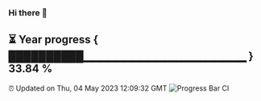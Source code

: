### Hi there 👋
⏳ Year progress { ██████████▁▁▁▁▁▁▁▁▁▁▁▁▁▁▁▁▁▁▁▁ } 33.84 %
---
⏰ Updated on Thu, 04 May 2023 12:09:32 GMT
![Progress Bar CI](https://github.com/Moyi321/Moyi321/workflows/Progress%20Bar%20CI/badge.svg)
